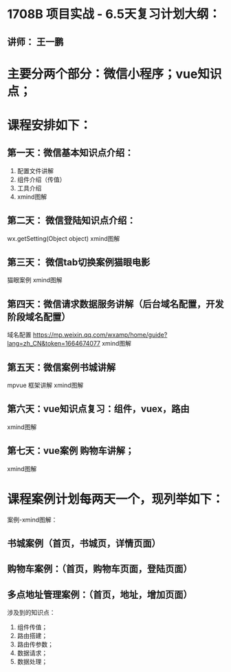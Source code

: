 # 1708B 项目实战 - 6.5天复习计划大纲：
  ## 讲师： 王一鹏 

# 主要分两个部分：微信小程序；vue知识点；

# 课程安排如下：

  ## 第一天：微信基本知识点介绍：
  1. 配置文件讲解
  2. 组件介绍（传值）
  3. 工具介绍
  4. xmind图解

  ## 第二天： 微信登陆知识点介绍：
   wx.getSetting(Object object)
   xmind图解

  ## 第三天： 微信tab切换案例猫眼电影
   猫眼案例
   xmind图解

  ## 第四天：微信请求数据服务讲解（后台域名配置，开发阶段域名配置）
   域名配置
   https://mp.weixin.qq.com/wxamp/home/guide?lang=zh_CN&token=1664674077
   xmind图解

  ## 第五天：微信案例书城讲解
   mpvue 框架讲解
   xmind图解

  ## 第六天：vue知识点复习：组件，vuex，路由
  xmind图解

  ## 第七天：vue案例 购物车讲解；
  xmind图解


# 课程案例计划每两天一个，现列举如下：
  案例-xmind图解：
  ## 书城案例（首页，书城页，详情页面）
  ## 购物车案例：（首页，购物车页面，登陆页面）
  ## 多点地址管理案例：（首页，地址，增加页面）

  涉及到的知识点：
  1. 组件传值；
  2. 路由搭建；
  3. 路由传参数；
  4. 数据请求； 
  5. 数据处理；


